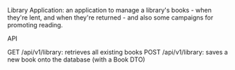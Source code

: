 Library Application: an application to manage a library's books - when they're lent, and when they're returned - and also some campaigns for promoting reading.

API

GET /api/v1/library: retrieves all existing books
POST /api/v1/library: saves a new book onto the database (with a Book DTO)